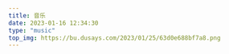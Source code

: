 ```yaml
---
title: 音乐
date: 2023-01-16 12:34:30
type: "music"
top_img: https://bu.dusays.com/2023/01/25/63d0e688bf7a8.png
---
```

